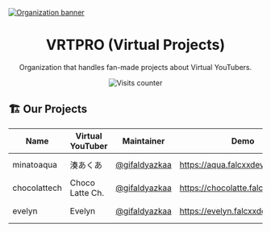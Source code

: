 [![Organization banner](https://cdn.upload.systems/uploads/Z6nQdJ7m.webp)](#)

<div align="center">

# VRTPRO (Virtual Projects)

Organization that handles fan-made projects about Virtual YouTubers.

![Visits counter](https://komarev.com/ghpvc/?username=vrtpro&style=for-the-badge&label=Visits)

</div>

## 🏗️ Our Projects

| Name         | Virtual YouTuber | Maintainer                                       | Demo                              | Stack                                                                                                                              | State                                                                                                                                                      |
| ------------ | ---------------- | ------------------------------------------------ | --------------------------------- | ---------------------------------------------------------------------------------------------------------------------------------- | ---------------------------------------------------------------------------------------------------------------------------------------------------------- |
| minatoaqua   | 湊あくあ         | [@gifaldyazkaa](https://github.com/gifaldyazkaa) | https://aqua.falcxxdev.cyou/      | [![SvelteKit](https://img.shields.io/badge/svelte-FF3E00?style=for-the-badge&logo=svelte&logoColor=white)](https://kit.svelte.dev) | ![State](https://img.shields.io/website.svg?url=https%3A%2F%2Faqua.falcxxdev.cyou&style=for-the-badge&label=state&logo=google-earth&logoColor=white)       |
| chocolattech | Choco Latte Ch.  | [@gifaldyazkaa](https://github.com/gifaldyazkaa) | https://chocolatte.falcxxdev.cyou | [![Nuxt 3](https://img.shields.io/badge/Nuxt%203-00DC82?style=for-the-badge&logo=nuxt.js&color=black)](https://nuxt.com)           | ![State](https://img.shields.io/website.svg?url=https%3A%2F%2Fchocolatte.falcxxdev.cyou&style=for-the-badge&label=state&logo=google-earth&logoColor=white) |
| evelyn       | Evelyn           | [@gifaldyazkaa](https://github.com/gifaldyazkaa) | https://evelyn.falcxxdev.cyou     | [![Vue.js](https://img.shields.io/badge/Vue.js-4FC08D?style=for-the-badge&logo=vue.js&color=black)](https://vuejs.org)             | ![State](https://img.shields.io/website.svg?url=https%3A%2F%2Fevelyn.falcxxdev.cyou&style=for-the-badge&label=state&logo=google-earth&logoColor=white)     |
